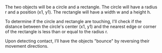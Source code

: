 The two objects will be a circle and a rectangle. The circle will have a radius r and a position (x1, y1). The rectangle will have a width w and a height h.

To determine if the circle and rectangle are touching, I'll check if the distance between the circle's center (x1, y1) and the nearest edge or corner of the rectangle is less than or equal to the radius r.

Upon detecting contact, I’ll have the objects "bounce" by reversing their movement directions.
